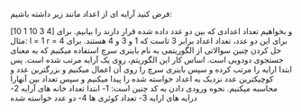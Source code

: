 فرض کنید آرایه ای از اعداد مانند زیر داشته باشیم:

[10 1 10 3 4]
و بخواهیم تعداد اعدادی که بین دو عدد داده شده قرار دارند را بیابیم.
برای مثال:
l = 1
r = 4
برای این دو عدد، تعداد اعداد برابر 3 تاست که 1 و 3 و 4 هستند.
برای حل کردن چنین سوالاتی از الگوریتمی به نام باینری سرچ استفاده میکنیم که به معنای جستجوی دودویی است.
اساس کار این الگوریتم، روی یک آرایه مرتب شده است.
پس ابتدا ارایه را مرتب کرده و سپس باینری سرچ را روی آن اعمال میکنیم و بزرگترین عدد و کوچیکترین عدد نزدیک به اعداد خواسته شده را پیدا میکنیم و سپس تعداد بین آنهارا محاسبه میکنیم.
نحوه ورودی دادن به کد چنین است:
1- ابتدا تعداد خانه های آرایه
2- درایه های ارایه
3- تعداد کوئری ها
4- دو عدد خواسته شده
